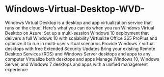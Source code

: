 # Windows-Virtual-Desktop-WVD-
Windows Virtual Desktop is a desktop and app virtualization service that runs on the cloud.  Here's what you can do when you run Windows Virtual Desktop on Azure:  Set up a multi-session Windows 10 deployment that delivers a full Windows 10 with scalability Virtualize Office 365 ProPlus and optimize it to run in multi-user virtual scenarios Provide Windows 7 virtual desktops with free Extended Security Updates Bring your existing Remote Desktop Services (RDS) and Windows Server desktops and apps to any computer Virtualize both desktops and apps Manage Windows 10, Windows Server, and Windows 7 desktops and apps with a unified management experience
